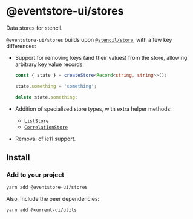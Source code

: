# @eventstore-ui/stores

Data stores for stencil.

`@eventstore-ui/stores` builds upon [`@stencil/store`](https://github.com/ionic-team/stencil-store), with a few key differences:

-   Support for removing keys (and their values) from the store, allowing arbitrary key value records.

    ```ts
    const { state } = createStore<Record<string, string>>();

    state.something = 'something';

    delete state.something;
    ```

-   Addition of specialized store types, with extra helper methods:

    -   [`ListStore`](/stores/utils/createListStore)
    -   [`CorrelationStore`](/stores/utils/createCorrelationStore)

-   Removal of ie11 support.

## Install

### Add to your project

```sh
yarn add @eventstore-ui/stores
```

Also, include the peer dependencies:

```sh
yarn add @kurrent-ui/utils
```
